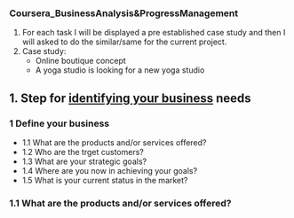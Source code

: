 ### Coursera_BusinessAnalysis&ProgressManagement

1. For each task I will be displayed a pre established case study and then I will asked to do the similar/same for the current project.
2. Case study: 
   - Online boutique concept
   - A yoga studio is looking for a new yoga studio

## 1. Step for <u>identifying your business</u> needs

### 1 Define your business

- 1.1 What are the products and/or services offered?
- 1.2 Who are the trget customers?
- 1.3 What are your strategic goals?
- 1.4 Where are you now in achieving your goals?
- 1.5 What is your current status in the market?

### 1.1 What are the products and/or services offered?


